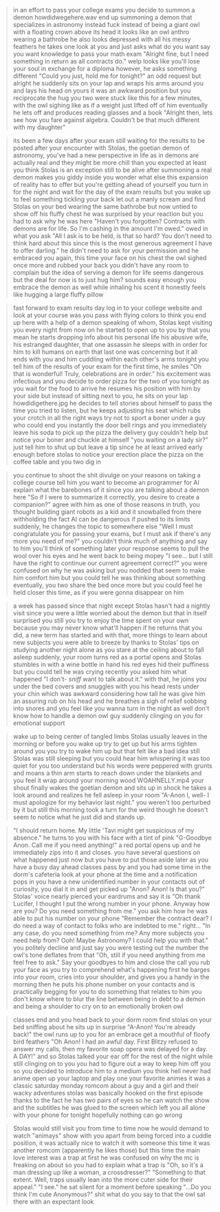 >in an effort to pass your college exams you decide to summon a demon
>howdidwegehere.wav
>end up summoning a demon that specializes in astronomy instead
>fuck
>instead of being a giant owl with a floating crown above its head it looks like an owl anthro wearing a bathrobe
>he also looks depressed with all his messy feathers
>he takes one look at you and just asks what do you want
>say you want knowledge to pass your math exam
>"Alright fine, but I need something in return as all contracts do."
>welp looks like you'll lose your soul in exchange for a diploma
>however, he asks something different
>"Could you just, hold me for tonight?"
>an odd request but alright
>he suddenly sits on your lap and wraps his arms around you and lays his head on yours
>it was an awkward position but you reciprocate the hug
>you two were stuck like this for a few minutes, with the owl sighing like as if a weight just lifted off of him
>eventually he lets off and produces reading glasses and a book
>"Alright then, lets see how you fare against algebra. Couldn't be that much different with my daughter"

>its been a few days after your exam
>still waiting for the results to be posted
>after your encounter with Stolas, the goetian demon of astronomy, you've had a new perspective in life
>as in demons are actually real and they might be more chill than you expected
>at least you think Stolas is an exception
>still to be alive after summoning a real demon makes you giddy inside
>you wonder what else this expansion of reality has to offer
>but you're getting ahead of yourself
>you turn in for the night and wait for the day of the exam results
>but you wake up to feel something tickling your back
>let out a manly scream and find Stolas on your bed wearing the same bathrobe but now untied to show off his fluffy chest
>he was surprised by your reaction but you had to ask why he was here
>"Haven't you forgotten? Contracts with demons are for life. So I'm cashing in the amount I'm owed."
>owed in what you ask
>"All I ask is to be held, is that so hard? You don't need to think hard about this since this is the most generous agreement I have to offer darling."
>he didn't need to ask for your permission and he embraced you again, this time your face on his chest
>the owl sighed once more and rubbed your back
>you didn't have any room to complain but the idea of serving a demon for life seems dangerous
>but the deal for now is to just hug him?
>sounds easy enough
>you embrace the demon as well while inhaling his scent
>it honestly feels like hugging a large fluffy pillow

>fast forward to exam results day
>log in to your college website and look at your course was
>you pass with flying colors
>to think you end up here with a help of a demon
>speaking of whom, Stolas kept visiting you every night from now on
>he started to open up to you
>by that you mean he starts dropping info about his personal life
>his abusive wife, his estranged daughter, that one assassin he sleeps with in order for him to kill humans on earth
>that last one was concerning 
>but it all ends with you and him cuddling within each other's arms
>tonight you tell him of the results of your exam
>for the first time, he smiles
>"Oh that is wonderful! Truly, celebrations are in order."
>his excitement was infectious and you decide to order pizza for the two of you tonight
>as you wait for the food to arrive he resumes his position with him by your side 
>but instead of sitting next to you, he sits on your lap
>howdidigethere.jpg
>he decides to tell stories about himself to pass the time
>you tried to listen, but he keeps adjusting his seat which rubs your crotch in all the right ways
>try not to sport a boner under a guy who could end you instantly
>the door bell rings and you immediately leave his soda to pick up the pizza
>the delivery guy couldn't help but notice your boner and chuckle at himself
>"you waiting on a lady sir?"
>just tell him to shut up but leave a tip since he at least arrived early enough before stolas to notice your erection
>place the pizza on the coffee table and you two dig in

>you continue to shoot the shit 
>divulge on your reasons on taking a college course
>tell him you want to become an programmer for AI
>explain what the barebones of it since you are talking about a demon here
>"So if I were to summarize it correctly, you desire to create a companion?"
>agree with him as one of those reasons
>in truth, you thought building giant robots as a kid and it snowballed from there
>withholding the fact AI can be dangerous if pushed to its limits
>suddenly, he changes the topic to somewhere else
>"Well I must congratulate you for passing your exams, but I must ask if there's any more you need of me?"
>you couldn't think much of anything and say to him you'll think of something later
>your response seems to pull the wool over his eyes and he went back to being mopey
>"I see... but I still have the right to continue our current agreement correct?"
>you were confused on why he was asking but you nodded
>that seem to make him comfort him but you could tell he was thinking about something
>eventually, you two share the bed once more 
>but you could feel he held closer this time, as if you were gonna disappear on him

>a week has passed since that night
>except Stolas hasn't had a nightly visit since
>you were a little worried about the demon but that in itself surprised you
>still you try to enjoy the time spent on your own because you may never know what'll happen if he returns
>that you did, a new term has started and with that, more things to learn about new subjects
>you were able to breeze by thanks to Stolas' tips on studying
>another night alone as you stare at the ceiling about to fall asleep
>suddenly, your room turns red as a portal opens and Stolas stumbles in with a wine bottle in hand
>his red eyes hid their puffiness but you could tell he was crying recently
>you asked him what happened
>"I don't- *sniff* want to talk about it."
>with that, he joins you under the bed covers and snuggles with you
>his head rests under your chin which was awkward considering how tall he was
>give him an assuring rub on his head and he breathes a sigh of relief
>sobbing into snores and you feel like you wanna turn in the night as well
>don't know how to handle a demon owl guy suddenly clinging on you for emotional support

>wake up to being center of tangled limbs 
>Stolas usually leaves in the morning or before you wake up
>try to get up but his arms tighten around you
>you try to wake him up but that felt like a bad idea
>still Stolas was still sleeping but you could hear him whispering
>it was too quiet for you too understand but his words were peppered with grunts and moans
>a thin arm starts to reach down under the blankets and you feel it wrap around your morning wood
>WOAHNELLY.mp4
>your shout finally wakes the goetian demon and sits up in shock
>he takes a look around and realizes he fell asleep in your room
>"A-Anon I, well- I must apologize for my behavior last night."
>you weren't too perturbed by it but still this morning took a turn for the weird
>though he doesn't seem to notice what he just did and stands up.

>"I should return home. My little 'Tavi might get suspicious of my absence."
>he turns to you with his face with a tint of pink 
>"G-Goodbye Anon. Call me if you need anything!"
>a red portal opens up and he immediately zips into it and closes.
>you have several questions on what happened just now
>but you have to put those aside later as you have a busy day ahead
>classes pass by and you had some time in the dorm's cafeteria
>look at your phone at the time and a notification pops in
>you have a new unidentified number in your contacts
>out of curiosity, you dial it in and get picked up
>"Anon? Anon! Is that you?"
>Stolas' voice nearly pierced your eardrums and say it is
>"Oh thank Lucifer, I thought I put the wrong number in your phone. Anyway how are you? Do you need something from me."
>you ask him how he was able to put his number on your phone
>"Remember the contract dear? I do need a way of contact to folks who are indebted to me."
>right...
>"In any case, do you need something from me? Any more subjects you need help from? Ooh! Maybe Astronomy? I could help you with that."
>you politely decline and just say you were testing out the number
>the owl's tone deflates from that 
>"Oh, still if you need anything from me feel free to ask."
>Say  your goodbyes to him and close the call
>you rub your face as you try to comprehend what's happening
>first he barges into your room, cries into your shoulder, and gives you a handy in the morning
>then he puts his phone number on your contacts and is practically begging for you to do something that relates to him
>you don't know where to blur the line between being in debt to a demon and being a shoulder to cry on to an emotionally broken owl

>classes end and you head back to your dorm room
>find stolas on your bed sniffing about
>he sits up in surprise 
>"A-Anon! You're already back!"
>the owl runs up to you for an embrace
>get a mouthful of floofy bird feathers
>"Oh Anon! I had an awful day. First Blitzy refused to answer my calls, then my favorite soap opera was delayed for a day. A DAY!"
>and so Stolas talked your ear off for the rest of the night
>while still clinging on to you
>you had to figure out a way to keep him off you
>so you decided to introduce him to a medium you think hell never had
>anime
>open up your laptop and play one your favorite animes
>it was a classic saturday monday romcom about a guy and a girl and their wacky adventures
>stolas was basically hooked on the first episode
>thanks to the fact he has two pairs of eyes so he can watch the show and the subtitles
>he was glued to the screen which left you all alone with your phone for tonight
>hopefully nothing can go wrong

>Stolas would still visit you from time to time
>now he would demand to watch "animays" show with you
>apart from being forced into a cuddle position, it was actually nice to watch it with someone
>this time it was another romcom (apparently he likes those) but this time the main love interest was a trap
>at first he was confused on why the mc is freaking on about
>so you had to explain what a trap is
>"Oh, so it's a man dressing up like a woman, a crossdresser?"
"Something to that extent. Well, traps usually lean into the more cuter side for their appeal."
>"I see."
>he sat silent for a moment before speaking
>"...Do you think I'm cute Anonymous?"
>shit what do you say to that
>the owl sat there with an expectant look
